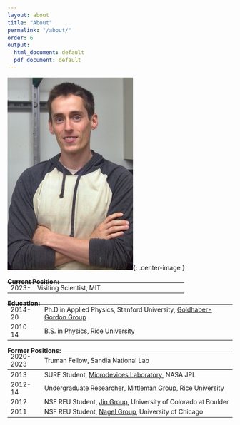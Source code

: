```yaml
---
layout: about
title: "About"
permalink: "/about/"
order: 6
output:
  html_document: default
  pdf_document: default
---
```

<style>
  .center-image
  {
    margin: 0 auto;
    display: block;
  }
</style>

![image](/img/dsc_0032b.jpg){: .center-image }

**Current Position:**

<table style="width: 100%; border-collapse: collapse; border: none; margin-top: -20px;">
  <colgroup>
    <col span="1" style="width: 15;">
    <col span="1" style="width: 85%;">
  </colgroup>

  <tbody>
    <tr style="border: none; background:transparent;">
      <td style="border: none;">2023-</td>
      <td style="border: none;">Visiting Scientist, MIT</td>
    </tr>
  </tbody>
</table>

**Education:**
<table style="width: 100%; border-collapse: collapse; border: none; margin-top: -20px;">
  <colgroup>
    <col span="1" style="width: 15;">
    <col span="1" style="width: 85%;">
  </colgroup>

  <tbody>
    <tr style="border: none; background:transparent;">
      <td style="border: none;">2014-20</td>
      <td style="border: none;"> Ph.D in Applied Physics, Stanford University, <a href="https://ggg.stanford.edu/"> Goldhaber-Gordon Group</a></td>
    </tr>
    <tr style="border: none; background:transparent;">
      <td style="border: none;">2010-14</td>
      <td style="border: none;"> B.S. in Physics, Rice University</td>
    </tr>
  </tbody>
</table>

**Former Positions:**
<table style="width: 100%; border-collapse: collapse; border: none; margin-top: -20px;">
  <colgroup>
    <col span="1" style="width: 15;">
    <col span="1" style="width: 85%;">
  </colgroup>
  
  <tbody>
    <tr style="border: none; background:transparent;">
      <td style="border: none;">2020-2023</td>
      <td style="border: none;">Truman Fellow, Sandia National Lab</td>
    </tr>
  </tbody>

  <tbody>
    <tr style="border: none; background:transparent;">
      <td style="border: none;">2013</td>
      <td style="border: none;"> SURF Student, <a href="https://microdevices.jpl.nasa.gov/"> Microdevices Laboratory</a>, NASA JPL</td>
    </tr>
    <tr style="border: none; background:transparent;">
      <td style="border: none;">2012-14</td>
      <td style="border: none;"> Undergraduate Researcher, <a href="https://www.brown.edu/research/labs/mittleman/"> Mittleman Group</a>, Rice University</td>
    </tr>
    <tr style="border: none; background:transparent;">
      <td style="border: none;">2012</td>
      <td style="border: none;"> NSF REU Student, <a href="https://jila.colorado.edu/jin/"> Jin Group</a>, University of Colorado at Boulder</td>
    </tr>
    <tr style="border: none; background:transparent;">
      <td style="border: none;">2011</td>
      <td style="border: none;"> NSF REU Student, <a href="https://nagelgroup.uchicago.edu/Nagel-Group/index.html"> Nagel Group</a>, University of Chicago</td>
    </tr>
  </tbody>
</table>